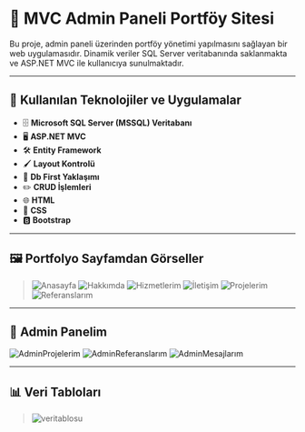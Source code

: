 # 🌟 MVC Admin Paneli Portföy Sitesi

Bu proje, admin paneli üzerinden portföy yönetimi yapılmasını sağlayan bir web uygulamasıdır. Dinamik veriler SQL Server veritabanında saklanmakta ve ASP.NET MVC ile kullanıcıya sunulmaktadır.

---

## 🚀 Kullanılan Teknolojiler ve Uygulamalar
- 🗄️ **Microsoft SQL Server (MSSQL) Veritabanı**
- 🖥️ **ASP.NET MVC**
- 🛠️ **Entity Framework**
- 🖌️ **Layout Kontrolü**
- 📂 **Db First Yaklaşımı**
- ✏️ **CRUD İşlemleri**
- 🌐 **HTML**
- 🎨 **CSS**
- 🅱️ **Bootstrap**


---

## 🖼️ Portfolyo Sayfamdan Görseller


> ![Anasayfa](https://private-user-images.githubusercontent.com/151780255/402265608-9644d6f2-8ed9-4b5d-a662-8240560cc9dd.png?jwt=eyJhbGciOiJIUzI1NiIsInR5cCI6IkpXVCJ9.eyJpc3MiOiJnaXRodWIuY29tIiwiYXVkIjoicmF3LmdpdGh1YnVzZXJjb250ZW50LmNvbSIsImtleSI6ImtleTUiLCJleHAiOjE3MzY2MDI1NjMsIm5iZiI6MTczNjYwMjI2MywicGF0aCI6Ii8xNTE3ODAyNTUvNDAyMjY1NjA4LTk2NDRkNmYyLThlZDktNGI1ZC1hNjYyLTgyNDA1NjBjYzlkZC5wbmc_WC1BbXotQWxnb3JpdGhtPUFXUzQtSE1BQy1TSEEyNTYmWC1BbXotQ3JlZGVudGlhbD1BS0lBVkNPRFlMU0E1M1BRSzRaQSUyRjIwMjUwMTExJTJGdXMtZWFzdC0xJTJGczMlMkZhd3M0X3JlcXVlc3QmWC1BbXotRGF0ZT0yMDI1MDExMVQxMzMxMDNaJlgtQW16LUV4cGlyZXM9MzAwJlgtQW16LVNpZ25hdHVyZT0zZmE3YTg4Mjc0YzU2ZTJiMzY0MGEzZTcyNTBhYzVjMDgyN2NiZTliYTU2NmFmZjk3OGQ1YjVlZDViN2QxYzMyJlgtQW16LVNpZ25lZEhlYWRlcnM9aG9zdCJ9.ZN4F2_xR6ruCLcuRzWAURcIKhbFItCQTQi2EV9jo_Z4) ![Hakkımda](https://private-user-images.githubusercontent.com/151780255/402265618-09b29008-1936-42e4-89e0-4937332ad6e3.png?jwt=eyJhbGciOiJIUzI1NiIsInR5cCI6IkpXVCJ9.eyJpc3MiOiJnaXRodWIuY29tIiwiYXVkIjoicmF3LmdpdGh1YnVzZXJjb250ZW50LmNvbSIsImtleSI6ImtleTUiLCJleHAiOjE3MzY2MDI1NjMsIm5iZiI6MTczNjYwMjI2MywicGF0aCI6Ii8xNTE3ODAyNTUvNDAyMjY1NjE4LTA5YjI5MDA4LTE5MzYtNDJlNC04OWUwLTQ5MzczMzJhZDZlMy5wbmc_WC1BbXotQWxnb3JpdGhtPUFXUzQtSE1BQy1TSEEyNTYmWC1BbXotQ3JlZGVudGlhbD1BS0lBVkNPRFlMU0E1M1BRSzRaQSUyRjIwMjUwMTExJTJGdXMtZWFzdC0xJTJGczMlMkZhd3M0X3JlcXVlc3QmWC1BbXotRGF0ZT0yMDI1MDExMVQxMzMxMDNaJlgtQW16LUV4cGlyZXM9MzAwJlgtQW16LVNpZ25hdHVyZT03YmJlZTkyNmUzYzllMjc1MTEzY2E0ODMxNjU2YmM0OGM2Zjk4NTgyYmVhZWZiYjYwZDVhNzkzZjJkMmJkY2EzJlgtQW16LVNpZ25lZEhlYWRlcnM9aG9zdCJ9.OS0_RNQ8_Km7q4-CZytZQmTw9Wz_CWavylmredHGVTc) ![Hizmetlerim](https://private-user-images.githubusercontent.com/151780255/402265621-2bcd4ba2-126e-4c50-9641-3fa46844f73a.png?jwt=eyJhbGciOiJIUzI1NiIsInR5cCI6IkpXVCJ9.eyJpc3MiOiJnaXRodWIuY29tIiwiYXVkIjoicmF3LmdpdGh1YnVzZXJjb250ZW50LmNvbSIsImtleSI6ImtleTUiLCJleHAiOjE3MzY2MDI1NjMsIm5iZiI6MTczNjYwMjI2MywicGF0aCI6Ii8xNTE3ODAyNTUvNDAyMjY1NjIxLTJiY2Q0YmEyLTEyNmUtNGM1MC05NjQxLTNmYTQ2ODQ0ZjczYS5wbmc_WC1BbXotQWxnb3JpdGhtPUFXUzQtSE1BQy1TSEEyNTYmWC1BbXotQ3JlZGVudGlhbD1BS0lBVkNPRFlMU0E1M1BRSzRaQSUyRjIwMjUwMTExJTJGdXMtZWFzdC0xJTJGczMlMkZhd3M0X3JlcXVlc3QmWC1BbXotRGF0ZT0yMDI1MDExMVQxMzMxMDNaJlgtQW16LUV4cGlyZXM9MzAwJlgtQW16LVNpZ25hdHVyZT1jNGMzY2MyZmYxNzlkNzEwZjQ3MjMwYmNjNGE4MDg5MGFmYjE1MzA3ZGRmZGQzMTM5ZjY2NzA2OTRmNzYwYzQ0JlgtQW16LVNpZ25lZEhlYWRlcnM9aG9zdCJ9.ILapQmcVPTBGr4ibonMnSdl3IOpBqit2eVYfEnmQuRI) ![İletişim](https://private-user-images.githubusercontent.com/151780255/402265623-0545807d-c420-4de2-a308-0f555f341104.png?jwt=eyJhbGciOiJIUzI1NiIsInR5cCI6IkpXVCJ9.eyJpc3MiOiJnaXRodWIuY29tIiwiYXVkIjoicmF3LmdpdGh1YnVzZXJjb250ZW50LmNvbSIsImtleSI6ImtleTUiLCJleHAiOjE3MzY2MDI1NjMsIm5iZiI6MTczNjYwMjI2MywicGF0aCI6Ii8xNTE3ODAyNTUvNDAyMjY1NjIzLTA1NDU4MDdkLWM0MjAtNGRlMi1hMzA4LTBmNTU1ZjM0MTEwNC5wbmc_WC1BbXotQWxnb3JpdGhtPUFXUzQtSE1BQy1TSEEyNTYmWC1BbXotQ3JlZGVudGlhbD1BS0lBVkNPRFlMU0E1M1BRSzRaQSUyRjIwMjUwMTExJTJGdXMtZWFzdC0xJTJGczMlMkZhd3M0X3JlcXVlc3QmWC1BbXotRGF0ZT0yMDI1MDExMVQxMzMxMDNaJlgtQW16LUV4cGlyZXM9MzAwJlgtQW16LVNpZ25hdHVyZT1jMzhhNTk5ZGZiY2ZmNDZlZWRhMThiZjZmYTFiMTY1MDJlZmM1ZDEyODIxODgwOGM1NjZkMTRmMWQwNGNjNTRkJlgtQW16LVNpZ25lZEhlYWRlcnM9aG9zdCJ9.zbjabwiqIhpbhhiWHdBPz-72NaFcmCRGrFi1fTtz5NU) ![Projelerim](https://private-user-images.githubusercontent.com/151780255/402265627-4dbe6c72-56af-4c48-a72b-cb12fa0f0cd7.png?jwt=eyJhbGciOiJIUzI1NiIsInR5cCI6IkpXVCJ9.eyJpc3MiOiJnaXRodWIuY29tIiwiYXVkIjoicmF3LmdpdGh1YnVzZXJjb250ZW50LmNvbSIsImtleSI6ImtleTUiLCJleHAiOjE3MzY2MDI1NjMsIm5iZiI6MTczNjYwMjI2MywicGF0aCI6Ii8xNTE3ODAyNTUvNDAyMjY1NjI3LTRkYmU2YzcyLTU2YWYtNGM0OC1hNzJiLWNiMTJmYTBmMGNkNy5wbmc_WC1BbXotQWxnb3JpdGhtPUFXUzQtSE1BQy1TSEEyNTYmWC1BbXotQ3JlZGVudGlhbD1BS0lBVkNPRFlMU0E1M1BRSzRaQSUyRjIwMjUwMTExJTJGdXMtZWFzdC0xJTJGczMlMkZhd3M0X3JlcXVlc3QmWC1BbXotRGF0ZT0yMDI1MDExMVQxMzMxMDNaJlgtQW16LUV4cGlyZXM9MzAwJlgtQW16LVNpZ25hdHVyZT03YTNhNjA2ZDRkNjc0OTczOGJjOGYxNWQ1YzRlMzBkMzVkMzk1NjI2MjU2MzUyMWViNTY5MGM4NDNlMTFiOWRiJlgtQW16LVNpZ25lZEhlYWRlcnM9aG9zdCJ9.ZckUfuFTaKp0M9vtcVEAgPlQ9Y8ZFjymMeo-B1n8ttQ) ![Referanslarım](https://private-user-images.githubusercontent.com/151780255/402265630-d466c61d-76c7-465f-acac-379628caa362.png?jwt=eyJhbGciOiJIUzI1NiIsInR5cCI6IkpXVCJ9.eyJpc3MiOiJnaXRodWIuY29tIiwiYXVkIjoicmF3LmdpdGh1YnVzZXJjb250ZW50LmNvbSIsImtleSI6ImtleTUiLCJleHAiOjE3MzY2MDI1NjMsIm5iZiI6MTczNjYwMjI2MywicGF0aCI6Ii8xNTE3ODAyNTUvNDAyMjY1NjMwLWQ0NjZjNjFkLTc2YzctNDY1Zi1hY2FjLTM3OTYyOGNhYTM2Mi5wbmc_WC1BbXotQWxnb3JpdGhtPUFXUzQtSE1BQy1TSEEyNTYmWC1BbXotQ3JlZGVudGlhbD1BS0lBVkNPRFlMU0E1M1BRSzRaQSUyRjIwMjUwMTExJTJGdXMtZWFzdC0xJTJGczMlMkZhd3M0X3JlcXVlc3QmWC1BbXotRGF0ZT0yMDI1MDExMVQxMzMxMDNaJlgtQW16LUV4cGlyZXM9MzAwJlgtQW16LVNpZ25hdHVyZT1iYWIwOThmNTkxMGNiZTNkMTY4YTUxYmU4NzJmNzYyMjQ4MTVlM2ViNjIyYmU5N2ZjM2Y1ZDAyYzE0Yjk4MDkxJlgtQW16LVNpZ25lZEhlYWRlcnM9aG9zdCJ9.8EGxUmtBEH-QSvu3ceQNEIBX4u1Sh2LUP6vwn_BCSyg)


---

## 🔐 Admin Panelim

![AdminProjelerim](https://github.com/user-attachments/assets/d5b35215-5bb2-456a-9692-331e5a396c0d)
![AdminReferanslarım](https://github.com/user-attachments/assets/1464c21f-5f2c-4cb7-bec2-28676c42350e)
![AdminMesajlarım](https://github.com/user-attachments/assets/6e9f0d1f-4473-4ef1-bc3b-1919ee797f64)


---

## 📊 Veri Tabloları


> ![veritablosu](https://private-user-images.githubusercontent.com/151780255/402264173-d467e989-a444-4429-8c5f-608731bad8f7.png?jwt=eyJhbGciOiJIUzI1NiIsInR5cCI6IkpXVCJ9.eyJpc3MiOiJnaXRodWIuY29tIiwiYXVkIjoicmF3LmdpdGh1YnVzZXJjb250ZW50LmNvbSIsImtleSI6ImtleTUiLCJleHAiOjE3MzY2MDI2MzcsIm5iZiI6MTczNjYwMjMzNywicGF0aCI6Ii8xNTE3ODAyNTUvNDAyMjY0MTczLWQ0NjdlOTg5LWE0NDQtNDQyOS04YzVmLTYwODczMWJhZDhmNy5wbmc_WC1BbXotQWxnb3JpdGhtPUFXUzQtSE1BQy1TSEEyNTYmWC1BbXotQ3JlZGVudGlhbD1BS0lBVkNPRFlMU0E1M1BRSzRaQSUyRjIwMjUwMTExJTJGdXMtZWFzdC0xJTJGczMlMkZhd3M0X3JlcXVlc3QmWC1BbXotRGF0ZT0yMDI1MDExMVQxMzMyMTdaJlgtQW16LUV4cGlyZXM9MzAwJlgtQW16LVNpZ25hdHVyZT03MmUwZDZlNDQzY2U5OWRkYzllOTVjZmNiZTZiYzE3ZDVmZjU4ZTYyNDlhMGMzNTRiMzNlZjA1Njg2YmZhOTg2JlgtQW16LVNpZ25lZEhlYWRlcnM9aG9zdCJ9.XzE9iq1YHE93seyjjqlelpuZdfzsk23Nt_6BvtRejZ4)


